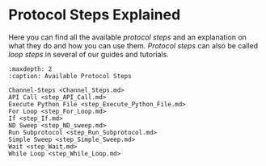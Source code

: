 # Protocol Steps Explained

Here you can find all the available *protocol steps* and an explanation on what they do and how you can use them. *Protocol steps* can also be called *loop steps* in several of our guides and tutorials.

```{toctree}
:maxdepth: 2
:caption: Available Protocol Steps

Channel-Steps <Channel_Steps.md>
API Call <step_API_Call.md>
Execute Python File <step_Execute_Python_File.md>
For Loop <step_For_Loop.md>
If <step_If.md>
ND Sweep <step_ND_sweep.md>
Run Subprotocol <step_Run_Subprotocol.md>
Simple Sweep <step_Simple_Sweep.md>
Wait <step_Wait.md>
While Loop <step_While_Loop.md>
```

